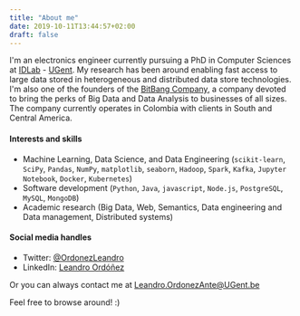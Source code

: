 ```yaml
---
title: "About me"
date: 2019-10-11T13:44:57+02:00
draft: false
---
```


I'm an electronics engineer currently pursuing a PhD in Computer Sciences at [IDLab](https://idlab.technology/) - [UGent](https://www.ugent.be/). My research has been around enabling fast access to large data stored in heterogeneous and distributed data store technologies. I'm also one of the founders of the [BitBang Company](https://thebitbang.company), a company devoted to bring the perks of Big Data and Data Analysis to businesses of all sizes. The company currently operates in Colombia with clients in South and Central America.

#### Interests and skills

* Machine Learning, Data Science, and Data Engineering (`scikit-learn`, `SciPy`, `Pandas`, `NumPy`, `matplotlib`, `seaborn`, `Hadoop`, `Spark`, `Kafka`, `Jupyter Notebook`, `Docker`, `Kubernetes`) 
* Software development (`Python`, `Java`, `javascript`, `Node.js`, `PostgreSQL`, `MySQL`, `MongoDB`)
* Academic research (Big Data, Web, Semantics, Data engineering and Data management, Distributed systems)

#### Social media handles

* Twitter: [@OrdonezLeandro](http://twitter.com/OrdonezLeandro)
* LinkedIn: [Leandro Ordóñez](https://www.linkedin.com/in/leandroordonez)

Or you can always contact me at [Leandro.OrdonezAnte@UGent.be](mailto:leandro.ordonezante@ugent.be)

Feel free to browse around! :)